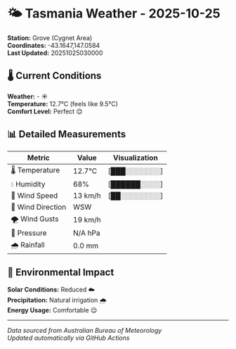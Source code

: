 # 🌤️ Tasmania Weather - 2025-10-25

**Station:** Grove (Cygnet Area)  
**Coordinates:** -43.1647,147.0584  
**Last Updated:** 20251025030000

## 🌡️ Current Conditions

**Weather:** - ☀️  
**Temperature:** 12.7°C (feels like 9.5°C)  
**Comfort Level:** Perfect 😌

## 📊 Detailed Measurements

| Metric | Value | Visualization |
|--------|-------|---------------|
| 🌡️ Temperature | 12.7°C | [███░░░░░░░] |
| 💧 Humidity | 68% | [██████░░░░] |
| 💨 Wind Speed | 13 km/h | [██░░░░░░░░] |
| 🧭 Wind Direction | WSW | |
| 🌪️ Wind Gusts | 19 km/h | |
| 🔽 Pressure | N/A hPa | |
| 🌧️ Rainfall | 0.0 mm | |

## 🌱 Environmental Impact

**Solar Conditions:** Reduced ☁️  
**Precipitation:** Natural irrigation 🌧️  
**Energy Usage:** Comfortable 😌

---
*Data sourced from Australian Bureau of Meteorology*  
*Updated automatically via GitHub Actions*
